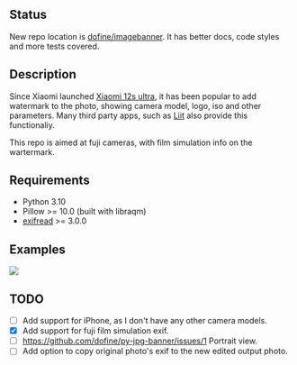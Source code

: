 ## Status
New repo location is [dofine/imagebanner](https://github.com/dofine/imagebanner). It has better docs, code styles and more tests covered.


## Description
Since Xiaomi launched [Xiaomi 12s ultra](https://www.mi.com/global/product/xiaomi-12s-ultra/), it has been popular to add watermark to the photo, showing camera model, logo, iso and other parameters. Many third party apps, such as [Liit](https://apps.apple.com/us/app/liit-photo-editor/id1547215938) also provide this functionaliy. 

This repo is aimed at fuji cameras, with film simulation info on the wartermark.

## Requirements
- Python 3.10
- Pillow >= 10.0 (built with libraqm)
- [exifread](https://pypi.org/project/ExifRead/) >= 3.0.0

## Examples
![](output/test4.jpg)

## TODO
- [ ] Add support for iPhone, as I don't have any other camera models.
- [x] Add support for fuji film simulation exif.
- [ ] https://github.com/dofine/py-jpg-banner/issues/1 Portrait view.
- [ ] Add option to copy original photo's exif to the new edited output photo.
